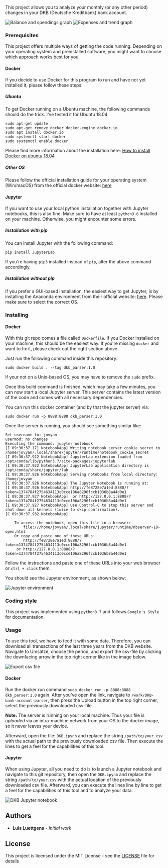 This project allows you to analyze your monthly (or any other period) changes in your DKB (Deutsche Kreditbank) bank account.

![Balance and spendings graph](./images/balance_spendings.png)
![Expenses and trend graph](./images/expense_trend.png)

### Prerequisites

This project offers multiple ways of getting the code running. Depending on your operating system and preinstalled software, you might want to choose which approach works best for you.

#### Docker

If you decide to use Docker for this program to run and have not yet installed it, please follow these steps:

##### Ubuntu

To get Docker running on a Ubuntu machine, the following commands should do the trick. I've tested it for Ubuntu 18.04.

```
sudo apt-get update
sudo apt-get remove docker docker-engine docker.io
sudo apt install docker.io
sudo systemctl start docker
sudo systemctl enable docker
```

Please find more information about the installation here: [How to install Docker on ubuntu 18.04](https://phoenixnap.com/kb/how-to-install-docker-on-ubuntu-18-04)

##### Other OS

Please follow the official installation guide for your operating system (Win/macOS) from the official docker website: [here](https://www.docker.com/products/docker-desktop)


#### Jupyter

If you want to use your local python installation together with Jupyter notebooks, this is also fine. Make sure to have at least `python3.6` installed on your machine. Otherwise, you might encounter some errors.

##### Installation with pip

You can install Jupyter with the following command:

```
pip install JupyterLab
```

If you're having `pip3` installed instead of `pip`, alter the above command accordingly.

##### Installation without pip

If you prefer a GUI-based installation, the easiest way to get Jupyter, is by installing the Anaconda environment from their official website: [here](https://www.anaconda.com/distribution/#download-section). Please make sure to select the correct OS.

### Installing

#### Docker 
With this git repo comes a file called `Dockerfile`. If you Docker installed on your machine, this should be the easiest way. If you're missing `docker` and want to fix it, please check out the right section above.

Just run the following command inside this repository:

```
sudo docker build . --tag dkb_parser:1.0
```

If your not on a Unix-based OS, you may have to remove the `sudo` prefix.

Once this build command is finished, which may take a few minutes, you can now start a local Jupyter server. This server contains the latest version of the code and comes with all necessary dependencies.

You can run this docker container (and by that the jupyter server) via:

```
sudo docker run -p 8888:8888 dkb_parser:1.0
```
Once the server is running, you should see something similar like:

```
Set username to: jovyan
usermod: no changes
Executing the command: jupyter notebook
[I 09:30:37.171 NotebookApp] Writing notebook server cookie secret to /home/jovyan/.local/share/jupyter/runtime/notebook_cookie_secret
[I 09:30:37.922 NotebookApp] JupyterLab extension loaded from /opt/conda/lib/python3.7/site-packages/jupyterlab
[I 09:30:37.922 NotebookApp] JupyterLab application directory is /opt/conda/share/jupyter/lab
[I 09:30:37.926 NotebookApp] Serving notebooks from local directory: /home/jovyan
[I 09:30:37.926 NotebookApp] The Jupyter Notebook is running at:
[I 09:30:37.926 NotebookApp] http://fe8728e7a1ed:8888/?token=1374784f2754634113c0cce106a8296fccb1036b8a44d0e1
[I 09:30:37.927 NotebookApp]  or http://127.0.0.1:8888/?token=1374784f2754634113c0cce106a8296fccb1036b8a44d0e1
[I 09:30:37.927 NotebookApp] Use Control-C to stop this server and shut down all kernels (twice to skip confirmation).
[C 09:30:37.932 NotebookApp] 
    
    To access the notebook, open this file in a browser:
        file:///home/jovyan/.local/share/jupyter/runtime/nbserver-18-open.html
    Or copy and paste one of these URLs:
        http://fe8728e7a1ed:8888/?token=1374784f2754634113c0cce106a8296fccb1036b8a44d0e1
     or http://127.0.0.1:8888/?token=1374784f2754634113c0cce106a8296fccb1036b8a44d0e1
```

Follow the instructions and paste one of these URLs into your web browser or `ctrl + click` them.

You should see the Jupyter environment, as shown below:

![Jupyter environment](./images/Jupyter-DKB.png)

### Coding style

This project was implemented using `python3.7` and follows `Google's Style` for documentation.

### Usage

To use this tool, we have to feed it with some data. Therefore, you can download all transactions of the last three years from the DKB website. Navigate to Umsätze, choose the period, and export the csv-file by clicking the downfacing arrow in the top right corner like in the image below.

![Export csv file](./images/DKB_Account.png)

#### Docker

Run the docker run command `sudo docker run -p 8888:8888 dkb_parser:1.0` again. After you've open the link, navigate to `/work/DKB-bank-account-parser`, then press the Upload button in the top right corner, select the previously downloaded csv-file.

**Note:** The server is running on your local machine. Thus your file is _uploaded_ via an intra-machine network from your OS to the docker image, so it never leaves your device.

Afterward, open the file: `DKB.ipynb` and replace the string `/path/to/your.csv` with the actual path to the previously downloaded csv file. Then execute the lines to get a feel for the capabilities of this tool.

#### Jupyter

When using Jupyter, all you need to do is to launch a Jupyter notebook and navigate to this git repository, then open the `DKB.ipynb` and replace the string `/path/to/your.csv` with the actual location of the previously downloaded csv file. Afterward, you can execute the lines line by line to get a feel for the capabilities of this tool and to analyze your data.

![DKB Jupyter notebook](./images/DKB.png)


## Authors

* **Luis Luettgens** - *Initial work*
## License

This project is licensed under the MIT License - see the [LICENSE](LICENSE) file for details
